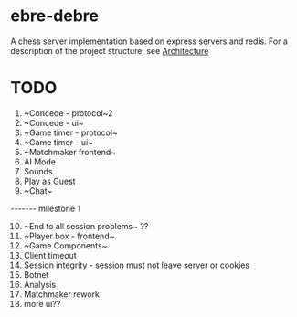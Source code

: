 # ebre-debre
A chess server implementation based on express servers and redis. For a description of the project structure, see [Architecture](https://github.com/lyuben-todorov/ebre-debre/blob/master/Architecture.md)
# TODO
1. ~Concede - protocol~2
2. ~Concede - ui~
3. ~Game timer - protocol~
4. ~Game timer - ui~
5. ~Matchmaker frontend~
6. AI Mode 
7. Sounds
8. Play as Guest
9. ~Chat~

------- milestone 1    

10. ~End to all session problems~ ??
11. ~Player box - frontend~
12. ~Game Components~
13. Client timeout
14. Session integrity - session must not leave server or cookies
15. Botnet
16. Analysis
17. Matchmaker rework
18. more ui??
